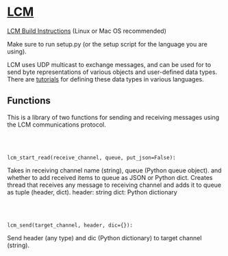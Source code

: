 # [LCM](https://lcm-proj.github.io/)

[LCM Build Instructions](https://lcm-proj.github.io/build_instructions.html) (Linux or Mac OS recommended)

Make sure to run setup.py (or the setup script for the language you are using).

LCM uses UDP multicast to exchange messages, and can be used for to send byte representations of various objects and user-defined data types. There are [tutorials](https://lcm-proj.github.io/tutorial_general.html) for defining these data types in various languages.


## Functions
This is a library of two functions for sending and receiving messages using the LCM communications protocol. 

<br><br>

`lcm_start_read(receive_channel, queue, put_json=False):`

Takes in receiving channel name (string), queue (Python queue object).
and whether to add received items to queue as JSON or Python dict.
Creates thread that receives any message to receiving channel and adds
it to queue as tuple (header, dict).
header: string
dict: Python dictionary

<br><br>

`lcm_send(target_channel, header, dic={}):`

Send header (any type) and dic (Python dictionary) to target channel (string).